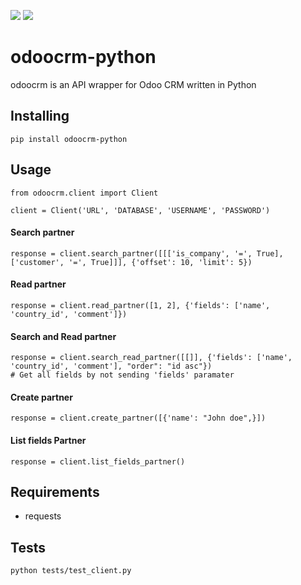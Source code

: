 ![](https://img.shields.io/badge/version-0.1.2-success) ![](https://img.shields.io/badge/Python-3.8%20|%203.9%20|%203.10%20|%203.11-4B8BBE?logo=python&logoColor=white)
# odoocrm-python
odoocrm is an API wrapper for Odoo CRM written in Python
## Installing
```
pip install odoocrm-python
```
## Usage
```
from odoocrm.client import Client

client = Client('URL', 'DATABASE', 'USERNAME', 'PASSWORD')
```
#### Search partner
```
response = client.search_partner([[['is_company', '=', True], ['customer', '=', True]]], {'offset': 10, 'limit': 5})
```
#### Read partner
```
response = client.read_partner([1, 2], {'fields': ['name', 'country_id', 'comment']})
```
#### Search and Read partner
```
response = client.search_read_partner([[]], {'fields': ['name', 'country_id', 'comment'], "order": "id asc"})
# Get all fields by not sending 'fields' paramater
```
#### Create partner
```
response = client.create_partner([{'name': "John doe",}])
```
#### List fields Partner
```
response = client.list_fields_partner()
```
## Requirements
- requests
## Tests
```
python tests/test_client.py
```
